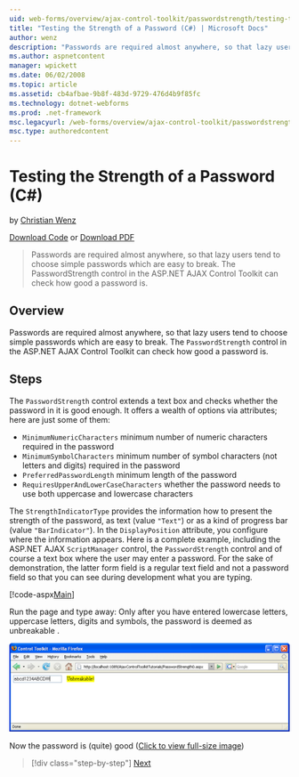 ```yaml
---
uid: web-forms/overview/ajax-control-toolkit/passwordstrength/testing-the-strength-of-a-password-cs
title: "Testing the Strength of a Password (C#) | Microsoft Docs"
author: wenz
description: "Passwords are required almost anywhere, so that lazy users tend to choose simple passwords which are easy to break. The PasswordStrength control in the ASP.N..."
ms.author: aspnetcontent
manager: wpickett
ms.date: 06/02/2008
ms.topic: article
ms.assetid: cb4afbae-9b8f-483d-9729-476d4b9f85fc
ms.technology: dotnet-webforms
ms.prod: .net-framework
msc.legacyurl: /web-forms/overview/ajax-control-toolkit/passwordstrength/testing-the-strength-of-a-password-cs
msc.type: authoredcontent
---
```

Testing the Strength of a Password (C#)
====================
by [Christian Wenz](https://github.com/wenz)

[Download Code](http://download.microsoft.com/download/9/3/f/93f8daea-bebd-4821-833b-95205389c7d0/PasswordStrength0.cs.zip) or [Download PDF](http://download.microsoft.com/download/2/d/c/2dc10e34-6983-41d4-9c08-f78f5387d32b/passwordstrength0CS.pdf)

> Passwords are required almost anywhere, so that lazy users tend to choose simple passwords which are easy to break. The PasswordStrength control in the ASP.NET AJAX Control Toolkit can check how good a password is.


## Overview

Passwords are required almost anywhere, so that lazy users tend to choose simple passwords which are easy to break. The `PasswordStrength` control in the ASP.NET AJAX Control Toolkit can check how good a password is.

## Steps

The `PasswordStrength` control extends a text box and checks whether the password in it is good enough. It offers a wealth of options via attributes; here are just some of them:

- `MinimumNumericCharacters` minimum number of numeric characters required in the password
- `MinimumSymbolCharacters` minimum number of symbol characters (not letters and digits) required in the password
- `PreferredPasswordLength` minimum length of the password
- `RequiresUpperAndLowerCaseCharacters` whether the password needs to use both uppercase and lowercase characters

The `StrengthIndicatorType` provides the information how to present the strength of the password, as text (value `"Text"`) or as a kind of progress bar (value `"BarIndicator"`). In the `DisplayPosition` attribute, you configure where the information appears. Here is a complete example, including the ASP.NET AJAX `ScriptManager` control, the `PasswordStrength` control and of course a text box where the user may enter a password. For the sake of demonstration, the latter form field is a regular text field and not a password field so that you can see during development what you are typing.

[!code-aspx[Main](testing-the-strength-of-a-password-cs/samples/sample1.aspx)]

Run the page and type away: Only after you have entered lowercase letters, uppercase letters, digits and symbols, the password is deemed as unbreakable .


[![Now the password is (quite) good](testing-the-strength-of-a-password-cs/_static/image2.png)](testing-the-strength-of-a-password-cs/_static/image1.png)

Now the password is (quite) good ([Click to view full-size image](testing-the-strength-of-a-password-cs/_static/image3.png))

> [!div class="step-by-step"]
> [Next](testing-the-strength-of-a-password-vb.md)
